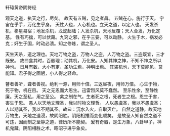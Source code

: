 轩辕黄帝阴符经

观天之道，执天之行，尽矣。
故天有五贼，见之者昌。
五贼在心，施行于天。
宇宙在乎手，万化生乎身。
天性人也，人心机也。立天之道，以定人也。
天发杀机，移星易宿；地发杀机，龙蛇起陆；人发杀机，天地反覆；天人合发，万化定基。
性有巧拙，可以伏藏。九窍之邪，在乎三要，可以动静。
火生于木，祸发必克；奸生于国，时动必溃。知之修炼，谓之圣人。


天生天杀，道之理也。天地万物之盗，万物人之盗，人万物之盗。三盗既宜，三才既安。
故曰食其时，百骸理；动其机，万化安。人知其神之神，不知不神之所以神也。
日月有数，大小有定，圣功生焉，神明出焉。
其盗机也，天下莫能见，莫能知。君子得之固躬，小人得之轻命。


瞽者善听，聋者善视。绝利一源，用师十倍。三返昼夜，用师万倍。
心生于物，死于物，机在目。
天之无恩而大恩生。迅雷烈风莫不蠢然。
至乐性余，至静性廉。天之至私，用之至公。
禽之制在气。生者死之根，死者生之根。恩生于害，害生于恩。
愚人以天地文理圣，我以时物文理哲。
人以愚虞圣，我以不愚虞圣；人以期其圣，我以不期其圣。故曰：沉水入火，自取灭亡。
自然之道静，故天地万物生。天地之道浸，故阴阳胜。阴阳相推而变化顺矣。
是故圣人知自然之道不可违，因而制之至静之道，律历所不能契。
爰有奇器，是生万象，八卦甲子，神机鬼藏。阴阳相胜之术，昭昭乎进乎象矣。

